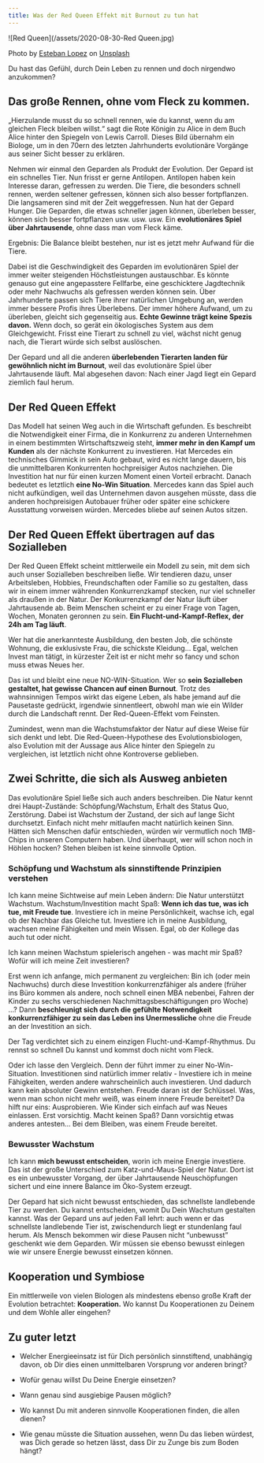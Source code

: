 ```yaml
---
title: Was der Red Queen Effekt mit Burnout zu tun hat
---
```


![Red Queen](/assets/2020-08-30-Red Queen.jpg)

<span>Photo by <a href="https://unsplash.com/@exxteban?utm_source=unsplash&amp;utm_medium=referral&amp;utm_content=creditCopyText">Esteban Lopez</a> on <a href="https://unsplash.com/s/photos/playing-card?utm_source=unsplash&amp;utm_medium=referral&amp;utm_content=creditCopyText">Unsplash</a></span>

Du hast das Gefühl, durch Dein Leben zu rennen und doch nirgendwo anzukommen? 

## Das große Rennen, ohne vom Fleck zu kommen.
„Hierzulande musst du so schnell rennen, wie du kannst, wenn du am gleichen Fleck bleiben willst.“ sagt die Rote Königin zu Alice in dem Buch Alice hinter den Spiegeln von Lewis Carroll. Dieses Bild übernahm ein Biologe, um in den 70ern des letzten Jahrhunderts evolutionäre Vorgänge aus seiner Sicht besser zu erklären. 

Nehmen wir einmal den Geparden als Produkt der Evolution. Der Gepard ist ein schnelles Tier. Nun frisst er gerne Antilopen. Antilopen haben kein Interesse daran, gefressen zu werden. Die Tiere, die besonders schnell rennen, werden seltener gefressen, können sich also besser fortpflanzen. Die langsameren sind mit der Zeit weggefressen. Nun hat der Gepard Hunger. Die Geparden, die etwas schneller jagen können, überleben besser, können sich besser fortpflanzen usw. usw. usw. Ein **evolutionäres Spiel über Jahrtausende**, ohne dass man vom Fleck käme.

Ergebnis: Die Balance bleibt bestehen, nur ist es jetzt mehr Aufwand für die Tiere. 

Dabei ist die Geschwindigkeit des Geparden im evolutionären Spiel der immer weiter steigenden Höchstleistungen austauschbar. Es könnte genauso gut eine angepasstere Fellfarbe, eine geschicktere Jagdtechnik oder mehr Nachwuchs als gefressen werden können sein. Über Jahrhunderte passen sich Tiere ihrer natürlichen Umgebung an, werden immer bessere Profis ihres Überlebens. Der immer höhere Aufwand, um zu überleben, gleicht sich gegenseitig aus. **Echte Gewinne trägt keine Spezis davon.** Wenn doch, so gerät ein ökologisches System aus dem Gleichgewicht. Frisst eine Tierart zu schnell zu viel, wächst nicht genug nach, die Tierart würde sich selbst auslöschen. 

Der Gepard und all die anderen **überlebenden Tierarten landen für gewöhnlich nicht im Burnout**, weil das evolutionäre Spiel über Jahrtausende läuft. Mal abgesehen davon: Nach einer Jagd liegt ein Gepard ziemlich faul herum. 

## Der Red Queen Effekt
Das Modell hat seinen Weg auch in die Wirtschaft gefunden. Es beschreibt die Notwendigkeit einer Firma, die in Konkurrenz zu anderen Unternehmen in einem bestimmten Wirtschaftszweig steht, **immer mehr in den Kampf um Kunden** als der nächste Konkurrent zu investieren. Hat Mercedes ein technisches Gimmick in sein Auto gebaut, wird es nicht lange dauern, bis die unmittelbaren Konkurrenten hochpreisiger Autos nachziehen. Die Investition hat nur für einen kurzen Moment einen Vorteil erbracht. Danach bedeutet es letztlich **eine No-Win Situation**. Mercedes kann das Spiel auch nicht aufkündigen, weil das Unternehmen davon ausgehen müsste, dass die anderen hochpreisigen Autobauer früher oder später eine schickere Ausstattung vorweisen würden. Mercedes bliebe auf seinen Autos sitzen. 

## Der Red Queen Effekt übertragen auf das Sozialleben
Der Red Queen Effekt scheint mittlerweile ein Modell zu sein, mit dem sich auch unser Sozialleben beschreiben ließe. Wir tendieren dazu, unser Arbeitsleben, Hobbies, Freundschaften oder Familie so zu gestalten, dass wir in einem immer währenden Konkurrenzkampf stecken, nur viel schneller als draußen in der Natur. Der Konkurrenzkampf der Natur läuft über Jahrtausende ab. Beim Menschen scheint er zu einer Frage von Tagen, Wochen, Monaten geronnen zu sein. **Ein Flucht-und-Kampf-Reflex, der 24h am Tag läuft**. 

Wer hat die anerkannteste Ausbildung, den besten Job, die schönste Wohnung, die exklusivste Frau, die schickste Kleidung… Egal, welchen Invest man tätigt, in kürzester Zeit ist er nicht mehr so fancy und schon muss etwas Neues her. 

Das ist und bleibt eine neue NO-WIN-Situation. Wer so **sein Sozialleben gestaltet, hat gewisse Chancen auf einen Burnout**. Trotz des wahnsinnigen Tempos wirkt das eigene Leben, als habe jemand auf die Pausetaste gedrückt, irgendwie sinnentleert, obwohl man wie ein Wilder durch die Landschaft rennt. Der Red-Queen-Effekt vom Feinsten. 

Zumindest, wenn man die Wachstumsfaktor der Natur auf diese Weise für sich denkt und lebt. Die Red-Queen-Hypothese des Evolutionsbiologen, also Evolution mit der Aussage aus Alice hinter den Spiegeln zu vergleichen, ist letztlich nicht ohne Kontroverse geblieben. 


## Zwei Schritte, die sich als Ausweg anbieten 
Das evolutionäre Spiel ließe sich auch anders beschreiben. Die Natur kennt drei Haupt-Zustände: Schöpfung/Wachstum, Erhalt des Status Quo, Zerstörung. Dabei ist Wachstum der Zustand, der sich auf lange Sicht durchsetzt. Einfach nicht mehr mitlaufen macht natürlich keinen Sinn. Hätten sich Menschen dafür entschieden, würden wir vermutlich noch 1MB-Chips in unseren Computern haben. Und überhaupt, wer will schon noch in Höhlen hocken? Stehen bleiben ist keine sinnvolle Option. 

### Schöpfung und Wachstum als sinnstiftende Prinzipien verstehen
Ich kann meine Sichtweise auf mein Leben ändern: Die Natur unterstützt Wachstum. Wachstum/Investition macht Spaß: **Wenn ich das tue, was ich tue, mit Freude tue**. Investiere ich in meine Persönlichkeit, wachse ich, egal ob der Nachbar das Gleiche tut. Investiere ich in meine Ausbildung, wachsen meine Fähigkeiten und mein Wissen. Egal, ob der Kollege das auch tut oder nicht. 

Ich kann meinen Wachstum spielerisch angehen - was macht mir Spaß? Wofür will ich meine Zeit investieren? 

Erst wenn ich anfange, mich permanent zu vergleichen: Bin ich (oder mein Nachwuchs) durch diese Investition konkurrenzfähiger als andere (früher ins Büro kommen als andere, noch schnell einen MBA nebenbei, Fahren der Kinder zu sechs verschiedenen Nachmittagsbeschäftigungen pro Woche) …? Dann **beschleunigt sich durch die gefühlte Notwendigkeit konkurrenzfähiger zu sein das Leben ins Unermessliche** ohne die Freude an der Investition an sich. 

Der Tag verdichtet sich zu einem einzigen Flucht-und-Kampf-Rhythmus. Du rennst so schnell Du kannst und kommst doch nicht vom Fleck. 

Oder ich lasse den Vergleich. Denn der führt immer zu einer No-Win-Situation. Investitionen sind natürlich immer relativ - Investiere ich in meine Fähigkeiten, werden andere wahrscheinlich auch investieren. Und dadurch kann kein absoluter Gewinn entstehen. Freude daran ist der Schlüssel. Was, wenn man schon nicht mehr weiß, was einem innere Freude bereitet? Da hilft nur eins: Ausprobieren. Wie Kinder sich einfach auf was Neues einlassen. Erst vorsichtig. Macht keinen Spaß? Dann vorsichtig etwas anderes antesten… Bei dem Bleiben, was einem Freude bereitet.

### Bewusster Wachstum
Ich kann **mich bewusst entscheiden**, worin ich meine Energie investiere. Das ist der große Unterschied zum Katz-und-Maus-Spiel der Natur. Dort ist es ein unbewusster Vorgang, der über Jahrtausende Neuschöpfungen sichert und eine innere Balance im Öko-System erzeugt. 

Der Gepard hat sich nicht bewusst entschieden, das schnellste landlebende Tier zu werden. Du kannst entscheiden, womit Du Dein Wachstum gestalten kannst. Was der Gepard uns auf jeden Fall lehrt: auch wenn er das schnellste landlebende Tier ist, zwischendurch liegt er stundenlang faul herum. Als Mensch bekommen wir diese Pausen nicht “unbewusst” geschenkt wie dem Geparden. Wir müssen sie ebenso bewusst einlegen wie wir unsere Energie bewusst einsetzen können. 

## Kooperation und Symbiose
Ein mittlerweile von vielen Biologen als mindestens ebenso große Kraft der Evolution betrachtet: **Kooperation.** Wo kannst Du Kooperationen zu Deinem und dem Wohle aller eingehen?

## Zu guter letzt
- Welcher Energieeinsatz ist für Dich persönlich sinnstiftend, unabhängig davon, ob Dir dies einen unmittelbaren Vorsprung vor anderen bringt?

- Wofür genau willst Du Deine Energie einsetzen?

- Wann genau sind ausgiebige Pausen möglich?

- Wo kannst Du mit anderen sinnvolle Kooperationen finden, die allen dienen?

- Wie genau müsste die Situation aussehen, wenn Du das lieben würdest, was Dich gerade so hetzen lässt, dass Dir zu Zunge bis zum Boden hängt?



